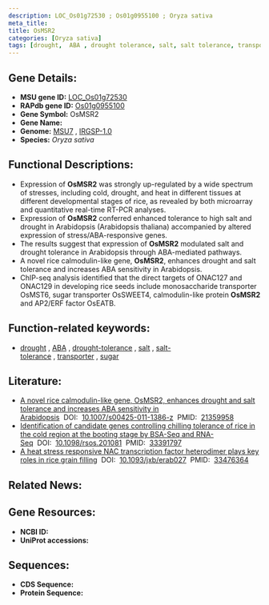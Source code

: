 ```yaml
---
description: LOC_Os01g72530 ; Os01g0955100 ; Oryza sativa
meta_title:
title: OsMSR2
categories: [Oryza sativa]
tags: [drought,  ABA , drought tolerance, salt, salt tolerance, transporter, sugar]
---
```


## Gene Details:
- **MSU gene ID:** [LOC_Os01g72530](http://rice.uga.edu/cgi-bin/ORF_infopage.cgi?orf=LOC_Os01g72530)  
- **RAPdb gene ID:** [Os01g0955100](https://rapdb.dna.affrc.go.jp/locus/?name=Os01g0955100)  
- **Gene Symbol:** OsMSR2
- **Gene Name:**
- **Genome:**  [MSU7](http://rice.uga.edu/)&nbsp;,&nbsp;[IRGSP-1.0](https://rapdb.dna.affrc.go.jp/download/irgsp1.html)
- **Species:** *Oryza sativa*

## Functional Descriptions:
   - Expression of **OsMSR2** was strongly up-regulated by a wide spectrum of stresses, including cold, drought, and heat in different tissues at different developmental stages of rice, as revealed by both microarray and quantitative real-time RT-PCR analyses.
   - Expression of **OsMSR2** conferred enhanced tolerance to high salt and drought in Arabidopsis (Arabidopsis thaliana) accompanied by altered expression of stress/ABA-responsive genes.
   - The results suggest that expression of **OsMSR2** modulated salt and drought tolerance in Arabidopsis through ABA-mediated pathways.
   - A novel rice calmodulin-like gene, **OsMSR2**, enhances drought and salt tolerance and increases ABA sensitivity in Arabidopsis.
   - ChIP-seq analysis identified that the direct targets of ONAC127 and ONAC129 in developing rice seeds include monosaccharide transporter OsMST6, sugar transporter OsSWEET4, calmodulin-like protein **OsMSR2** and AP2/ERF factor OsEATB.

## Function-related keywords:
   - [drought](/tags/drought/)&nbsp;,&nbsp;[ABA](/tags/ABA/)&nbsp;,&nbsp;[drought-tolerance](/tags/drought-tolerance/)&nbsp;,&nbsp;[salt](/tags/salt/)&nbsp;,&nbsp;[salt-tolerance](/tags/salt-tolerance/)&nbsp;,&nbsp;[transporter](/tags/transporter/)&nbsp;,&nbsp;[sugar](/tags/sugar/)

## Literature:
   - [A novel rice calmodulin-like gene, OsMSR2, enhances drought and salt tolerance and increases ABA sensitivity in Arabidopsis](https://www.doi.org/10.1007/s00425-011-1386-z)&nbsp;&nbsp;DOI:&nbsp;&nbsp;[10.1007/s00425-011-1386-z](https://www.doi.org/10.1007/s00425-011-1386-z)&nbsp;&nbsp;PMID:&nbsp;&nbsp;[21359958](https://pubmed.ncbi.nlm.nih.gov/21359958/)
   - [Identification of candidate genes controlling chilling tolerance of rice in the cold region at the booting stage by BSA-Seq and RNA-Seq](https://www.doi.org/10.1098/rsos.201081)&nbsp;&nbsp;DOI:&nbsp;&nbsp;[10.1098/rsos.201081](https://www.doi.org/10.1098/rsos.201081)&nbsp;&nbsp;PMID:&nbsp;&nbsp;[33391797](https://pubmed.ncbi.nlm.nih.gov/33391797/)
   - [A heat stress responsive NAC transcription factor heterodimer plays key roles in rice grain filling](https://www.doi.org/10.1093/jxb/erab027)&nbsp;&nbsp;DOI:&nbsp;&nbsp;[10.1093/jxb/erab027](https://www.doi.org/10.1093/jxb/erab027)&nbsp;&nbsp;PMID:&nbsp;&nbsp;[33476364](https://pubmed.ncbi.nlm.nih.gov/33476364/)

## Related News:

## Gene Resources:
- **NCBI ID:**  []()
- **UniProt accessions:** [](https://www.uniprot.org/uniprotkb//entry)

## Sequences:
- **CDS Sequence:**
- **Protein Sequence:**
